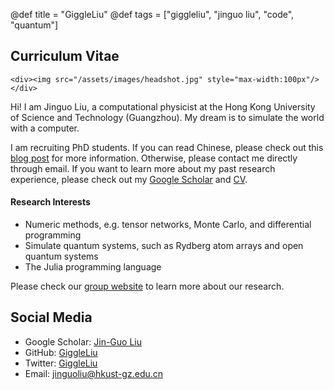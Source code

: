 @def title = "GiggleLiu"
@def tags = ["giggleliu", "jinguo liu", "code", "quantum"]

## Curriculum Vitae
~~~
<div><img src="/assets/images/headshot.jpg" style="max-width:100px"/></div>
~~~
Hi! I am Jinguo Liu, a computational physicist at the Hong Kong University of Science and Technology (Guangzhou). My dream is to simulate the world with a computer.

I am recruiting PhD students. If you can read Chinese, please check out this [blog post](https://zhuanlan.zhihu.com/p/566530117) for more information. Otherwise, please contact me directly through email. If you want to learn more about my past research experience, please check out my [Google Scholar](https://scholar.google.com/citations?user=4edw228AAAAJ) and [CV](https://github.com/GiggleLiu/CV/raw/master/cv.pdf).

#### Research Interests
* Numeric methods, e.g. tensor networks, Monte Carlo, and differential programming
* Simulate quantum systems, such as Rydberg atom arrays and open quantum systems
* The Julia programming language

Please check our [group website](https://www.jinguo-group.science/) to learn more about our research.


## Social Media
- Google Scholar: [Jin-Guo Liu](https://scholar.google.com/citations?user=4edw228AAAAJ)
- GitHub: [GiggleLiu](https://github.com/GiggleLiu)
- Twitter: [GiggleLiu](https://twitter.com/GiggleLiu)
- Email: [jinguoliu@hkust-gz.edu.cn](mailto:jinguoliu@hkust-gz.edu.cn)